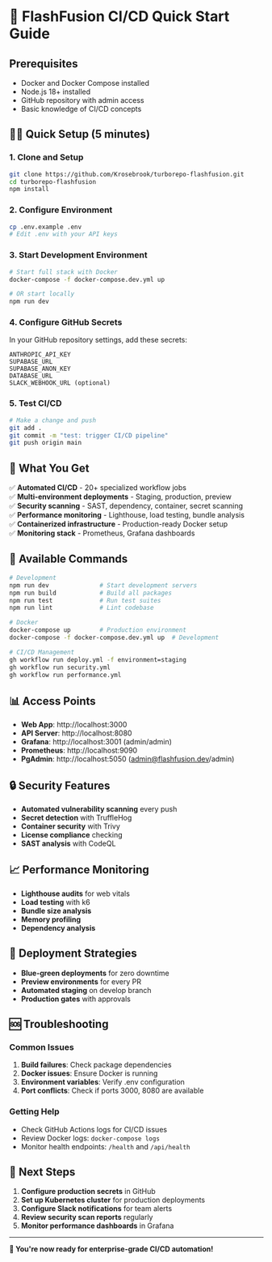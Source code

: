 # 🚀 FlashFusion CI/CD Quick Start Guide

## Prerequisites
- Docker and Docker Compose installed
- Node.js 18+ installed
- GitHub repository with admin access
- Basic knowledge of CI/CD concepts

## 🏃‍♂️ Quick Setup (5 minutes)

### 1. Clone and Setup
```bash
git clone https://github.com/Krosebrook/turborepo-flashfusion.git
cd turborepo-flashfusion
npm install
```

### 2. Configure Environment
```bash
cp .env.example .env
# Edit .env with your API keys
```

### 3. Start Development Environment
```bash
# Start full stack with Docker
docker-compose -f docker-compose.dev.yml up

# OR start locally
npm run dev
```

### 4. Configure GitHub Secrets
In your GitHub repository settings, add these secrets:
```
ANTHROPIC_API_KEY
SUPABASE_URL
SUPABASE_ANON_KEY
DATABASE_URL
SLACK_WEBHOOK_URL (optional)
```

### 5. Test CI/CD
```bash
# Make a change and push
git add .
git commit -m "test: trigger CI/CD pipeline"
git push origin main
```

## 🎯 What You Get

✅ **Automated CI/CD** - 20+ specialized workflow jobs  
✅ **Multi-environment deployments** - Staging, production, preview  
✅ **Security scanning** - SAST, dependency, container, secret scanning  
✅ **Performance monitoring** - Lighthouse, load testing, bundle analysis  
✅ **Containerized infrastructure** - Production-ready Docker setup  
✅ **Monitoring stack** - Prometheus, Grafana dashboards  

## 🔧 Available Commands

```bash
# Development
npm run dev              # Start development servers
npm run build            # Build all packages
npm run test             # Run test suites
npm run lint             # Lint codebase

# Docker
docker-compose up        # Production environment
docker-compose -f docker-compose.dev.yml up  # Development

# CI/CD Management
gh workflow run deploy.yml -f environment=staging
gh workflow run security.yml
gh workflow run performance.yml
```

## 📊 Access Points

- **Web App**: http://localhost:3000
- **API Server**: http://localhost:8080
- **Grafana**: http://localhost:3001 (admin/admin)
- **Prometheus**: http://localhost:9090
- **PgAdmin**: http://localhost:5050 (admin@flashfusion.dev/admin)

## 🔒 Security Features

- **Automated vulnerability scanning** every push
- **Secret detection** with TruffleHog
- **Container security** with Trivy
- **License compliance** checking
- **SAST analysis** with CodeQL

## 📈 Performance Monitoring

- **Lighthouse audits** for web vitals
- **Load testing** with k6
- **Bundle size analysis**
- **Memory profiling**
- **Dependency analysis**

## 🚀 Deployment Strategies

- **Blue-green deployments** for zero downtime
- **Preview environments** for every PR
- **Automated staging** on develop branch
- **Production gates** with approvals

## 🆘 Troubleshooting

### Common Issues
1. **Build failures**: Check package dependencies
2. **Docker issues**: Ensure Docker is running
3. **Environment variables**: Verify .env configuration
4. **Port conflicts**: Check if ports 3000, 8080 are available

### Getting Help
- Check GitHub Actions logs for CI/CD issues
- Review Docker logs: `docker-compose logs`
- Monitor health endpoints: `/health` and `/api/health`

## 🎉 Next Steps

1. **Configure production secrets** in GitHub
2. **Set up Kubernetes cluster** for production deployments
3. **Configure Slack notifications** for team alerts
4. **Review security scan reports** regularly
5. **Monitor performance dashboards** in Grafana

---

**🎯 You're now ready for enterprise-grade CI/CD automation!**